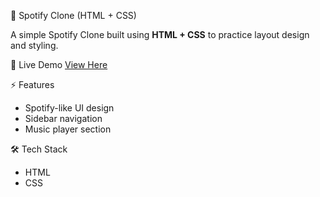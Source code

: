 🎵 Spotify Clone (HTML + CSS)

A simple Spotify Clone built using **HTML + CSS** to practice layout design and styling.

🔗 Live Demo
[View Here](https://YOUR-USERNAME.github.io/spotify-clone-html-css/)

⚡ Features
- Spotify-like UI design
- Sidebar navigation
- Music player section

🛠️ Tech Stack
- HTML
- CSS
